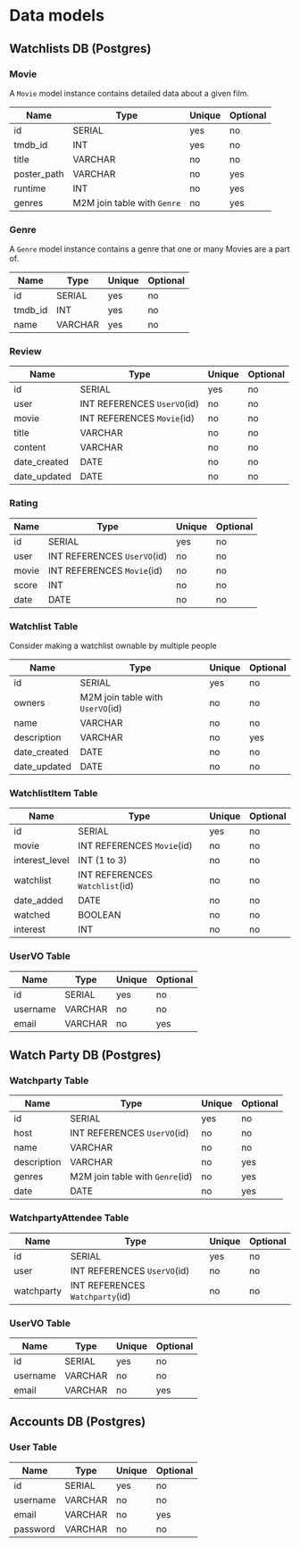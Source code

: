 # Data models

## Watchlists DB (Postgres)

### Movie

A `Movie` model instance contains detailed data about a given film.

| Name | Type | Unique | Optional |
|-|-|-|-|
| id | SERIAL | yes | no |
| tmdb_id | INT | yes | no |
| title | VARCHAR | no | no |
| poster_path | VARCHAR | no | yes |
| runtime | INT | no | yes |
| genres | M2M join table with `Genre` | no | yes |

### Genre

A `Genre` model instance contains a genre that one or many Movies are a part of.

| Name | Type | Unique | Optional |
|-|-|-|-|
| id | SERIAL | yes | no |
| tmdb_id | INT | yes | no |
| name | VARCHAR | yes | no |

### Review

| Name | Type | Unique | Optional |
|-|-|-|-|
| id | SERIAL | yes | no |
| user | INT REFERENCES `UserVO`(id) | no | no |
| movie | INT REFERENCES `Movie`(id) | no | no |
| title | VARCHAR | no | no |
| content | VARCHAR | no | no |
| date_created | DATE | no | no |
| date_updated | DATE | no | no |

### Rating

| Name | Type | Unique | Optional |
|-|-|-|-|
| id | SERIAL | yes | no |
| user | INT REFERENCES `UserVO`(id) | no | no |
| movie | INT REFERENCES `Movie`(id) | no | no |
| score | INT | no | no |
| date | DATE | no | no |

### Watchlist Table
Consider making a watchlist ownable by multiple people

| Name | Type | Unique | Optional |
|-|-|-|-|
| id | SERIAL | yes | no |
| owners | M2M join table with `UserVO`(id) | no | no |
| name | VARCHAR | no | no |
| description | VARCHAR | no | yes |
| date_created | DATE | no | no |
| date_updated | DATE | no | no |

### WatchlistItem Table

| Name | Type | Unique | Optional |
|-|-|-|-|
| id | SERIAL | yes | no |
| movie | INT REFERENCES `Movie`(id) | no | no |
| interest_level | INT (1 to 3) | no | no |
| watchlist | INT REFERENCES `Watchlist`(id) | no | no |
| date_added | DATE | no | no |
| watched | BOOLEAN | no | no |
| interest | INT | no | no |

### UserVO Table

| Name | Type | Unique | Optional |
|-|-|-|-|
| id | SERIAL | yes | no |
| username | VARCHAR | no | no |
| email | VARCHAR | no | yes |

## Watch Party DB (Postgres)

### Watchparty Table

| Name | Type | Unique | Optional |
|-|-|-|-|
| id | SERIAL | yes | no |
| host | INT REFERENCES `UserVO`(id) | no | no |
| name | VARCHAR | no | no |
| description | VARCHAR | no | yes |
| genres | M2M join table with `Genre`(id) | no | yes |
| date | DATE | no | yes |

### WatchpartyAttendee Table

| Name | Type | Unique | Optional |
|-|-|-|-|
| id | SERIAL | yes | no |
| user | INT REFERENCES `UserVO`(id) | no | no |
| watchparty | INT REFERENCES `Watchparty`(id) | no | no |

### UserVO Table

| Name | Type | Unique | Optional |
|-|-|-|-|
| id | SERIAL | yes | no |
| username | VARCHAR | no | no |
| email | VARCHAR | no | yes |

## Accounts DB (Postgres)

### User Table

| Name | Type | Unique | Optional |
|-|-|-|-|
| id | SERIAL | yes | no |
| username | VARCHAR | no | no |
| email | VARCHAR | no | yes |
| password | VARCHAR | no | no |
